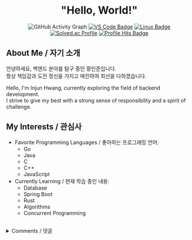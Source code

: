 <div align="center">

# "Hello, World!"

![GitHub Activity Graph](https://github-readme-activity-graph.vercel.app/graph?username=in-jun&theme=high-contrast&height=250)
[![VS Code Badge](https://img.shields.io/badge/Visual%20Studio%20Code-007ACC?style=flat-square&logo=Visual%20Studio%20Code&logoColor=white)](https://code.visualstudio.com/)
[![Linux Badge](https://img.shields.io/badge/Linux-FCC624?style=flat-square&logo=Linux&logoColor=white)](https://www.linux.org/)
[![Solved.ac Profile](https://mazassumnida.wtf/api/mini/generate_badge?boj=dlswns)](https://solved.ac/profile/dlswns)
[![Profile Hits Badge](https://hits.seeyoufarm.com/api/count/incr/badge.svg?url=https%3A%2F%2Fgithub.com%2Fin-jun&count_bg=%23000000&title_bg=%23000000&icon=&icon_color=%23E7E7E7&title=in-jun&edge_flat=true)](https://github.com/in-jun)

</div>

## About Me / 자기 소개

안녕하세요, 백엔드 분야를 탐구 중인 황인준입니다.<br>
항상 책임감과 도전 정신을 가지고 매진하여 최선을 다하겠습니다.<br>

Hello, I'm Injun Hwang, currently exploring the field of backend development.<br>
I strive to give my best with a strong sense of responsibility and a spirit of challenge.<br>

## My Interests / 관심사

-   Favorite Programming Languages / 좋아하는 프로그래밍 언어:
    -   Go
    -   Java
    -   C
    -   C++
    -   JavaScript
-   Currently Learning / 현재 학습 중인 내용:
    -   Database
    -   Spring Boot
    -   Rust
    -   Algorithms
    -   Concurrent Programming

##

<details>
  <summary>Comments / 댓글</summary>

[![Comments / 댓글](https://comment.injunweb.com/api/user/in-jun/svg?theme=black)](https://comment.injunweb.com/in-jun)

</details>
